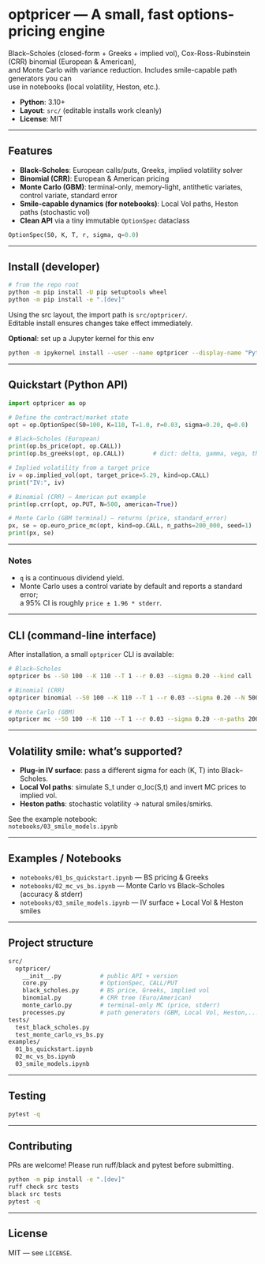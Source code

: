 # optpricer — A small, fast options-pricing engine

Black–Scholes (closed-form + Greeks + implied vol), Cox-Ross-Rubinstein (CRR) binomial (European & American),  
and Monte Carlo with variance reduction. Includes smile-capable path generators you can  
use in notebooks (local volatility, Heston, etc.).

- **Python**: 3.10+  
- **Layout**: `src/` (editable installs work cleanly)  
- **License**: MIT

---

## Features

- **Black–Scholes**: European calls/puts, Greeks, implied volatility solver  
- **Binomial (CRR)**: European & American pricing  
- **Monte Carlo (GBM)**: terminal-only, memory-light, antithetic variates, control variate, standard error  
- **Smile-capable dynamics (for notebooks)**: Local Vol paths, Heston paths (stochastic vol)  
- **Clean API** via a tiny immutable `OptionSpec` dataclass  

```python
OptionSpec(S0, K, T, r, sigma, q=0.0)
```

---

## Install (developer)

```bash
# from the repo root
python -m pip install -U pip setuptools wheel
python -m pip install -e ".[dev]"
```

Using the src layout, the import path is `src/optpricer/`.  
Editable install ensures changes take effect immediately.

**Optional**: set up a Jupyter kernel for this env

```bash
python -m ipykernel install --user --name optpricer --display-name "Python (optpricer)"
```

---

## Quickstart (Python API)

```python
import optpricer as op

# Define the contract/market state
opt = op.OptionSpec(S0=100, K=110, T=1.0, r=0.03, sigma=0.20, q=0.0)

# Black–Scholes (European)
print(op.bs_price(opt, op.CALL))
print(op.bs_greeks(opt, op.CALL))        # dict: delta, gamma, vega, theta, rho

# Implied volatility from a target price
iv = op.implied_vol(opt, target_price=5.29, kind=op.CALL)
print("IV:", iv)

# Binomial (CRR) — American put example
print(op.crr(opt, op.PUT, N=500, american=True))

# Monte Carlo (GBM terminal) — returns (price, standard_error)
px, se = op.euro_price_mc(opt, kind=op.CALL, n_paths=200_000, seed=1)
print(px, se)
```

---

### Notes

- `q` is a continuous dividend yield.
- Monte Carlo uses a control variate by default and reports a standard error;  
  a 95% CI is roughly `price ± 1.96 * stderr`.

---

## CLI (command-line interface)

After installation, a small `optpricer` CLI is available:

```bash
# Black–Scholes
optpricer bs --S0 100 --K 110 --T 1 --r 0.03 --sigma 0.20 --kind call

# Binomial (CRR)
optpricer binomial --S0 100 --K 110 --T 1 --r 0.03 --sigma 0.20 --N 500 --kind put --american

# Monte Carlo (GBM)
optpricer mc --S0 100 --K 110 --T 1 --r 0.03 --sigma 0.20 --n-paths 200000 --seed 1
```

---

## Volatility smile: what’s supported?

- **Plug-in IV surface**: pass a different sigma for each (K, T) into Black–Scholes.
- **Local Vol paths**: simulate S_t under σ_loc(S,t) and invert MC prices to implied vol.
- **Heston paths**: stochastic volatility → natural smiles/smirks.

See the example notebook:  
`notebooks/03_smile_models.ipynb`

---

## Examples / Notebooks

- `notebooks/01_bs_quickstart.ipynb` — BS pricing & Greeks  
- `notebooks/02_mc_vs_bs.ipynb` — Monte Carlo vs Black–Scholes (accuracy & stderr)  
- `notebooks/03_smile_models.ipynb` — IV surface + Local Vol & Heston smiles  

---

## Project structure

```bash
src/
  optpricer/
    __init__.py           # public API + version
    core.py               # OptionSpec, CALL/PUT
    black_scholes.py      # BS price, Greeks, implied vol
    binomial.py           # CRR tree (Euro/American)
    monte_carlo.py        # terminal-only MC (price, stderr)
    processes.py          # path generators (GBM, Local Vol, Heston,...)
tests/
  test_black_scholes.py
  test_monte_carlo_vs_bs.py
examples/
  01_bs_quickstart.ipynb
  02_mc_vs_bs.ipynb
  03_smile_models.ipynb
```

---

## Testing

```bash
pytest -q
```

---


## Contributing

PRs are welcome! Please run ruff/black and pytest before submitting.

```bash
python -m pip install -e ".[dev]"
ruff check src tests
black src tests
pytest -q
```

---

## License

MIT — see `LICENSE`.
